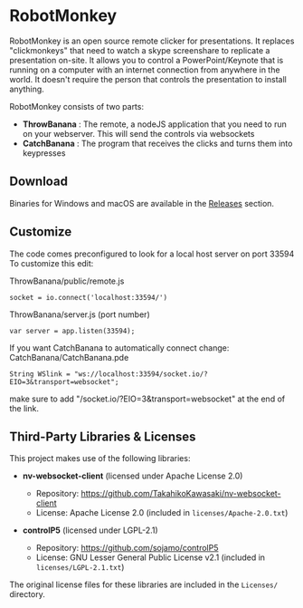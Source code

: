 # RobotMonkey

RobotMonkey is an open source remote clicker for presentations.
It replaces "clickmonkeys" that need to watch a skype screenshare to replicate a presentation on-site.
It allows you to control a PowerPoint/Keynote that is running on a computer with an internet connection from anywhere in the world.
It doesn't require the person that controls the presentation to install anything.

RobotMonkey consists of two parts:
- **ThrowBanana** : The remote, a nodeJS application that you need to run on your webserver. This will send the controls via websockets
- **CatchBanana** : The program that receives the clicks and turns them into keypresses

## Download
Binaries for Windows and macOS are available in the [Releases](https://github.com/WyzzyMoon/RobotMonkey/releases) section.

## Customize
The code comes preconfigured to look for a local host server on port 33594
To customize this edit:

ThrowBanana/public/remote.js
```
socket = io.connect('localhost:33594/')
```

ThrowBanana/server.js (port number)
```
var server = app.listen(33594);
```

If you want CatchBanana to automatically connect change:
CatchBanana/CatchBanana.pde
```
String WSlink = "ws://localhost:33594/socket.io/?EIO=3&transport=websocket";
```
make sure to add "/socket.io/?EIO=3&transport=websocket" at the end of the link.

## Third-Party Libraries & Licenses

This project makes use of the following libraries:

- **nv-websocket-client** (licensed under Apache License 2.0)
  - Repository: https://github.com/TakahikoKawasaki/nv-websocket-client
  - License: Apache License 2.0 (included in `licenses/Apache-2.0.txt`)

- **controlP5** (licensed under LGPL-2.1)
  - Repository: https://github.com/sojamo/controlP5
  - License: GNU Lesser General Public License v2.1 (included in `licenses/LGPL-2.1.txt`)

The original license files for these libraries are included in the `Licenses/` directory.
